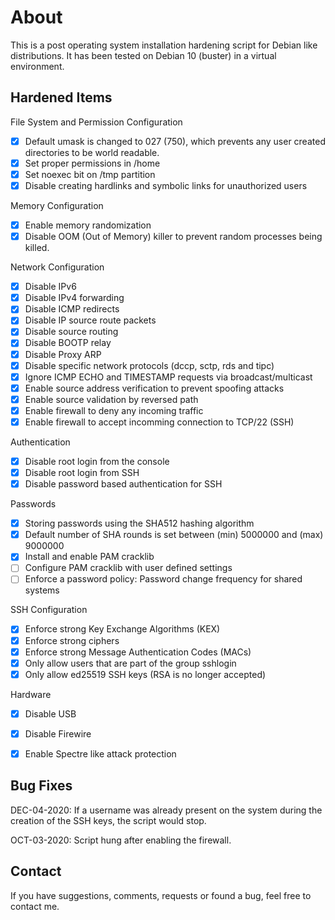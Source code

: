 # About
This is a post operating system installation hardening script for Debian like distributions. It has been tested on Debian 10 (buster) in a virtual environment.

## Hardened Items

File System and Permission Configuration
- [x] Default umask is changed to 027 (750), which prevents any user created directories to be world readable.
- [x] Set proper permissions in /home
- [x] Set noexec bit on /tmp partition
- [x] Disable creating hardlinks and symbolic links for unauthorized users

Memory Configuration
- [x] Enable memory randomization
- [x] Disable OOM (Out of Memory) killer to prevent random processes being killed.

Network Configuration
- [x] Disable IPv6
- [x] Disable IPv4 forwarding
- [x] Disable ICMP redirects
- [x] Disable IP source route packets
- [x] Disable source routing
- [x] Disable BOOTP relay
- [x] Disable Proxy ARP
- [x] Disable specific network protocols (dccp, sctp, rds and tipc)
- [x] Ignore ICMP ECHO and TIMESTAMP requests via broadcast/multicast
- [x] Enable source address verification to prevent spoofing attacks
- [x] Enable source validation by reversed path
- [x] Enable firewall to deny any incoming traffic
- [x] Enable firewall to accept incomming connection to TCP/22 (SSH)

Authentication
- [x] Disable root login from the console
- [x] Disable root login from SSH
- [x] Disable password based authentication for SSH

Passwords
- [x] Storing passwords using the SHA512 hashing algorithm
- [x] Default number of SHA rounds is set between (min) 5000000 and (max) 9000000
- [x] Install and enable PAM cracklib
- [ ] Configure PAM cracklib with user defined settings
- [ ] Enforce a password policy: Password change frequency for shared systems

SSH Configuration
- [x] Enforce strong Key Exchange Algorithms (KEX)
- [x] Enforce strong ciphers
- [x] Enforce strong Message Authentication Codes (MACs)
- [x] Only allow users that are part of the group sshlogin
- [x] Only allow ed25519 SSH keys (RSA is no longer accepted)

Hardware
- [x] Disable USB
- [x] Disable Firewire
- [x] Enable Spectre like attack protection


## Bug Fixes
DEC-04-2020: If a username was already present on the system during the creation of the SSH keys, the script would stop.

OCT-03-2020: Script hung after enabling the firewall.

## Contact
If you have suggestions, comments, requests or found a bug, feel free to contact me.
